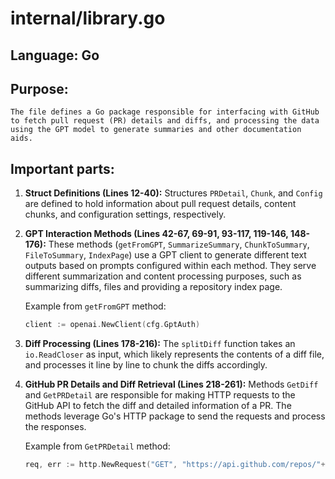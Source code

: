 # internal/library.go
## Language: Go
## Purpose: 
	The file defines a Go package responsible for interfacing with GitHub to fetch pull request (PR) details and diffs, and processing the data using the GPT model to generate summaries and other documentation aids.

## Important parts: 
1. **Struct Definitions (Lines 12-40):**
   Structures `PRDetail`, `Chunk`, and `Config` are defined to hold information about pull request details, content chunks, and configuration settings, respectively.

2. **GPT Interaction Methods (Lines 42-67, 69-91, 93-117, 119-146, 148-176):**
   These methods (`getFromGPT`, `SummarizeSummary`, `ChunkToSummary`, `FileToSummary`, `IndexPage`) use a GPT client to generate different text outputs based on prompts configured within each method. They serve different summarization and content processing purposes, such as summarizing diffs, files and providing a repository index page.

   Example from `getFromGPT` method:
   ```go
   client := openai.NewClient(cfg.GptAuth)
   ```
   
3. **Diff Processing (Lines 178-216):**
   The `splitDiff` function takes an `io.ReadCloser` as input, which likely represents the contents of a diff file, and processes it line by line to chunk the diffs accordingly.

4. **GitHub PR Details and Diff Retrieval (Lines 218-261):**
   Methods `GetDiff` and `GetPRDetail` are responsible for making HTTP requests to the GitHub API to fetch the diff and detailed information of a PR. The methods leverage Go's HTTP package to send the requests and process the responses.

   Example from `GetPRDetail` method:
   ```go
   req, err := http.NewRequest("GET", "https://api.github.com/repos/"+owner+"/"+repo+"/pulls/"+pr, nil)
   ```